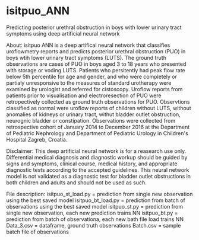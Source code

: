 # isitpuo_ANN
Predicting posterior urethral obstruction in boys with lower urinary tract symptoms using deep artificial neural network

About: isitpuo ANN is a deep artifical neural network that classifies uroflowmetry reports and predicts posterior urethral obstruction (PUO) in boys wtih lower urinary tract symptoms (LUTS). The ground truth observations are cases of PUO in boys aged 3 to 18 years who presented with storage or voding LUTS. Patients who persitently had peak flow rate below 5th percentile for age and gender, and who were completely or partialy unresponsive to the measures of standard urotherapy were examined by urologist and referred for cistoscopy. Uroflow reports from patients prior to visualisation and electroresection of PUO were retropectively collected as ground truth observations for PUO. Observtions classified as normal were uroflow reports of children without LUTS, without anomalies of kidneys or urinary tract, withut bladder outlet obstruction, neurognic bladder or constipation. Observations were collected from retrospective cohort of January 2014 to December 2016 at the Department of Pediatric Nephrology and Department of Pediatric Urology in Children's Hospital Zagreb, Croatia.

Disclaimer: This deep artificial neural network is for a reasearch use only. Differential medical diagnosis and diagnostic workup should be guided by signs and symptoms, clinical course, medical history, and appropriate diagnostic tests according to the accepted guidelines. This neural network model is not validated as a diagnostic test for bladder outlet obstructions in both children and adults and should not be used as such.

File description:
isitpuo_st_load.py = prediction from single new observation using the best saved model
isitpuo_bt_load.py = prediction from batch of observations using the best saved model
isitpuo_st.py = prediction from single new observation, each new prediction trains NN
isitpuo_bt.py = prediction from batch of observationa, each new bath file load trains NN
Data_3.csv = dataframe, ground truth observations
Batch.csv = sample batch file of observations
